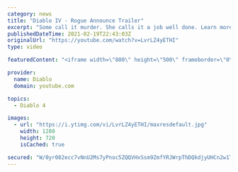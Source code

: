 ```yaml
---
category: news
title: "Diablo IV - Rogue Announce Trailer"
excerpt: "Some call it murder. She calls it a job well done. Learn more at Diablo4.com The Rogue is the newest addition to the Diablo IV campfire, combining range and ..."
publishedDateTime: 2021-02-19T22:43:03Z
originalUrl: "https://youtube.com/watch?v=LvrLZ4yETHI"
type: video

featuredContent: "<iframe width=\"800\" height=\"500\" frameborder=\"0\" src=\"https://www.youtube.com/embed/LvrLZ4yETHI\" allow=\"accelerometer; autoplay; encrypted-media; gyroscope; picture-in-picture\" allowfullscreen></iframe>"

provider:
  name: Diablo
  domain: youtube.com

topics:
  - Diablo 4

images:
  - url: "https://i.ytimg.com/vi/LvrLZ4yETHI/maxresdefault.jpg"
    width: 1280
    height: 720
    isCached: true

secured: "W/0yr082ecc7vNnU2Ms7yPnoc5ZQQVHxSsm9ZmfYRJWrpThDQkdjyUHCn2w1T7VlDbfdswtWMrGQrjZ9t+cEWiqFU6sSuu5TE7zlmMOXg5Dvw0Kqq2Lkavoa+EWSLXHjwOFZtFD491YwVDzUEtJgG51Bn79DzoGHkch4WY/ESdpWS0gjAH86DfwVhyyLTWQNS3NO7t5R849KaXN1i/paf+1RbMvHyIV5bfbAJ+96P66yFOR/t7puAudQpygnhZUUp7L1jcXpOKcFYEOKldsvHjvFVbvVgA0OwVY3XPA4U6dKG2h8gRJC2yton71tPEzeSN5a989/Z04+bFHi5SU19jhcfGrJPzTbHT4s5ARoA4CKMxdD1x9HOEgCn+R3XDygFK1zNRufCcgThNzT/cgzvJf9l2HFNDar+62lJIE3wETj4kfDb4GkaDDhyC2sc+OX;vz+FTc4z6HTUAXKHyEINcg=="
---
```


